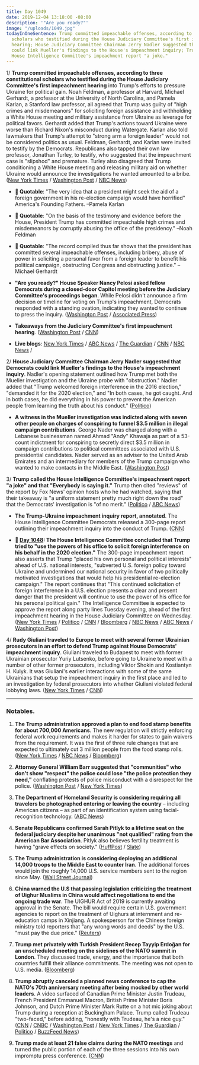 ```yaml
---
title: Day 1049
date: 2019-12-04 13:18:00 -08:00
description: '"Are you ready?"'
image: "/uploads/1049.jpg"
todayInOneSentence: Trump committed impeachable offenses, according to three constitutional
  scholars who testified during the House Judiciary Committee's first impeachment
  hearing; House Judiciary Committee Chairman Jerry Nadler suggested that Democrats
  could link Mueller's findings to the House's impeachment inquiry; Trump called the
  House Intelligence Committee's impeachment report "a joke."
---
```


1/ **Trump committed impeachable offenses, according to three constitutional scholars who testified during the House Judiciary Committee's first impeachment hearing** into Trump's efforts to pressure Ukraine for political gain. Noah Feldman, a professor at Harvard, Michael Gerhardt, a professor at the University of North Carolina, and Pamela Karlan, a Stanford law professor, all agreed that Trump was guilty of "high crimes and misdemeanors" for soliciting foreign assistance and withholding a White House meeting and military assistance from Ukraine as leverage for political favors. Gerhardt added that Trump's actions toward Ukraine were worse than Richard Nixon's misconduct during Watergate. Karlan also told lawmakers that Trump's attempt to "strong arm a foreign leader" would not be considered politics as usual. Feldman, Gerhardt, and Karlan were invited to testify by the Democrats. Republicans also tapped their own law professor, Jonathan Turley, to testify, who suggested that the impeachment case is "slipshod" and premature. Turley also disagreed that Trump conditioning a White House meeting and releasing military aid on whether Ukraine would announce the investigations he wanted amounted to a bribe. ([New York Times](https://www.nytimes.com/2019/12/04/us/politics/trump-impeachment.html) / [Washington Post](https://www.washingtonpost.com/politics/impeachment-hearings-live-updates/2019/12/04/b7cc7b4e-1682-11ea-a659-7d69641c6ff7_story.html) / [NBC News](https://www.nbcnews.com/politics/trump-impeachment-inquiry/founders-would-be-horrified-legal-scholars-testify-trump-should-be-n1095631))

* **💬 Quotable**: "The very idea that a president might seek the aid of a foreign government in his re-election campaign would have horrified" America's Founding Fathers. –Pamela Karlan

* **💬 Quotable**: "On the basis of the testimony and evidence before the House, President Trump has committed impeachable high crimes and misdemeanors by corruptly abusing the office of the presidency." –Noah Feldman

* **💬 Quotable**: "The record compiled thus far shows that the president has committed several impeachable offenses, including bribery, abuse of power in soliciting a personal favor from a foreign leader to benefit his political campaign, obstructing Congress and obstructing justice." –Michael Gerhardt

* **"Are you ready?" House Speaker Nancy Pelosi asked fellow Democrats during a closed-door Capitol meeting before the Judiciary Committee's proceedings began**. While Pelosi didn't announce a firm decision or timeline for voting on Trump's impeachment, Democrats responded with a standing ovation, indicating they wanted to continue to press the inquiry. ([Washington Post](https://www.washingtonpost.com/politics/are-you-ready-pelosi-makes-clear-to-democrats-impeachment-is-coming/2019/12/04/fd039470-16b1-11ea-9110-3b34ce1d92b1_story.html) / [Associated Press](https://apnews.com/fe334cf50d267b749874ddf1089ca6bd))

* **Takeaways from the Judiciary Committee's first impeachment hearing**. ([Washington Post](https://www.washingtonpost.com/politics/2019/12/04/early-takeaways-judiciary-committees-first-impeachment-hearing/) / [CNN](https://www.cnn.com/2019/12/04/politics/house-judiciary-committee-impeachment-hearing-moments-takeaways/index.html))

* **Live blogs**: [New York Times](https://www.nytimes.com/2019/12/04/us/politics/impeachment-hearings.html) / [ABC News](https://abcnews.go.com/Politics/trump-impeachment-case-enters-historic-phase-house-judiciary/story?id=67471278) / [The Guardian](https://www.theguardian.com/us-news/live/2019/dec/04/trump-impeachment-news-today-live-latest-updates-nato-summit-hearing-ukraine-2020) / [CNN](https://www.cnn.com/politics/live-news/impeachment-hearing-12-04-19/index.html) / [NBC News](https://www.nbcnews.com/politics/trump-impeachment-inquiry/live-blog/impeachment-hearing-live-updates-judiciary-committee-n1095001) /

2/ **House Judiciary Committee Chairman Jerry Nadler suggested that Democrats could link Mueller's findings to the House's impeachment inquiry**. Nadler's opening statement outlined how Trump met both the Mueller investigation and the Ukraine probe with "obstruction." Nadler added that "Trump welcomed foreign interference in the 2016 election," "demanded it for the 2020 election," and "In both cases, he got caught. And in both cases, he did everything in his power to prevent the American people from learning the truth about his conduct." ([Politico](https://www.politico.com/news/2019/12/04/trump-impeachment-next-phase-removal-075013))

* **A witness in the Mueller investigation was indicted along with seven other people on charges of conspiring to funnel $3.5 million in illegal campaign contributions**. George Nader was charged along with a Lebanese businessman named Ahmad "Andy" Khawaja as part of a 53-count indictment for conspiring to secretly direct $3.5 million in campaign contributions to political committees associated with U.S. presidential candidates. Nader served as an adviser to the United Arab Emirates and an intermediary for members of the Trump campaign who wanted to make contacts in the Middle East. ([Washington Post](https://www.washingtonpost.com/local/legal-issues/key-mueller-witness-major-clinton-and-trump-donor-charged-with-funneling-35-million-in-illegal-contributions-in-2016-us-elections/2019/12/03/d1cd9166-153a-11ea-9110-3b34ce1d92b1_story.html))

3/ **Trump called the House Intelligence Committee's impeachment report "a joke" and that "Everybody is saying it."** Trump then cited "reviews" of the report by Fox News' opinion hosts who he had watched, saying that their takeaway is "a uniform statement pretty much right down the road" that the Democrats' investigation is "of no merit." ([Politico](https://www.politico.com/news/2019/12/04/trump-house-intelligence-impeachment-075375) / [ABC News](https://abcnews.go.com/Politics/trump-impeachment-case-enters-historic-phase-house-judiciary/story?id=67471278))

* **The Trump-Ukraine impeachment inquiry report, annotated**. The House Intelligence Committee Democrats released a 300-page report outlining their impeachment inquiry into the conduct of Trump. ([CNN](https://www.cnn.com/interactive/2019/12/politics/trump-ukraine-impeachment-inquiry-report-annotated/))

* **📌 [Day 1048](https://whatthefuckjusthappenedtoday.com/2019/12/03/day-1048/#1-the-house-intelligence-committee-c): The House Intelligence Committee concluded that Trump tried to "use the powers of his office to solicit foreign interference on his behalf in the 2020 election."** The 300-page impeachment report also asserts that Trump "placed his own personal and political interests" ahead of U.S. national interests, "subverted U.S. foreign policy toward Ukraine and undermined our national security in favor of two politically motivated investigations that would help his presidential re-election campaign." The report continues that "This continued solicitation of foreign interference in a U.S. election presents a clear and present danger that the president will continue to use the power of his office for his personal political gain." The Intelligence Committee is expected to approve the report along party lines Tuesday evening, ahead of the first impeachment hearing in the House Judiciary Committee on Wednesday. ([New York Times](https://www.nytimes.com/2019/12/03/us/politics/impeachment-trump-intelligence-committee.html) / [Politico](https://www.politico.com/news/2019/12/03/trump-abused-power-of-presidency-dems-conclude-in-impeachment-report-074924) / [CNN](https://www.cnn.com/2019/12/03/politics/house-intelligence-committee-report/index.html) / [Bloomberg](https://www.bloomberg.com/news/articles/2019-12-03/trump-compromised-security-abused-office-house-report-says?srnd=premium) / [NBC News](https://www.nbcnews.com/politics/trump-impeachment-inquiry/democrats-impeachment-report-cites-trump-obstruction-withholding-aid-warns-grave-n1094341) / [ABC News](https://abcnews.go.com/Politics/impeachment-report-details-scheme-trump-pressure-ukraine-benefit/story?id=67467779) / [Washington Post](https://www.washingtonpost.com/politics/impeachment-hearings-live-updates/2019/12/03/50fec098-15ba-11ea-8406-df3c54b3253e_story.html))

4/ **Rudy Giuliani traveled to Europe to meet with several former Ukrainian prosecutors in an effort to defend Trump against House Democrats' impeachment inquiry**. Giuliani traveled to Budapest to meet with former Ukrainian prosecutor Yuriy Lutsenko, before going to Ukraine to meet with a number of other former prosecutors, including Viktor Shokin and Kostiantyn H. Kulyk. It was Giuliani's earlier interactions with some of the same Ukrainians  that setup the impeachment inquiry in the first place and led to an investigation by federal prosecutors into whether Giuliani violated federal lobbying laws. ([New York Times](https://www.nytimes.com/2019/12/04/us/politics/giuliani-europe-impeachment.html) / [CNN](https://www.cnn.com/2019/12/04/politics/rudy-giuliani-ukraine-visit-interviews-documentary/))

---

### Notables.

1. **The Trump administration approved a plan to end food stamp benefits for about 700,000 Americans**. The new regulation will strictly enforcing federal work requirements and makes it harder for states to gain waivers from the requirement. It was the first of three rule changes that are expected to ultimately cut 3 million people from the food stamp rolls. ([New York Times](https://www.nytimes.com/2019/12/04/us/politics/food-stamps.html) / [NBC News](https://www.nbcnews.com/news/us-news/nearly-700-000-will-lose-food-stamps-usda-work-requirement-n1095726) / [Bloomberg](https://www.bloomberg.com/news/articles/2019-12-04/trump-administration-moves-to-end-food-stamps-for-750-000))

2. **Attorney General William Barr suggested that "communities" who don't show "respect" the police could lose "the police protection they need,"** conflating protests of police misconduct with a disrespect for the police. ([Washington Post](https://www.washingtonpost.com/nation/2019/12/04/william-barr-police-protests-communities-race/) / [New York Times](https://www.nytimes.com/2019/12/04/us/politics/barr-police.html))

3. **The Department of Homeland Security is considering requiring all travelers be photographed entering or leaving the country** – including American citizens – as part of an identification system using facial-recognition technology. ([ABC News](https://abcnews.go.com/Business/wireStory/dhs-require-us-citizens-photographed-airports-67476028))

4. **Senate Republicans confirmed Sarah Pitlyk to a lifetime seat on the federal judiciary despite her unanimous "not qualified" rating from the American Bar Association**. Pitlyk also believes fertility treatment is having "grave effects on society." ([HuffPost](https://www.huffpost.com/entry/sarah-pitlyk-trump-judge-fertility-treatment_n_5de7fd1ee4b0913e6f89d850?ysd) / [Slate](https://slate.com/news-and-politics/2019/12/sarah-pitlyk-trump-judge-ivf-abortion.html))

5. **The Trump administration is considering deploying an additional 14,000 troops to the Middle East to counter Iran**. The additional forces would join the roughly 14,000 U.S. service members sent to the region since May. ([Wall Street Journal](https://www.wsj.com/articles/trump-administration-considers-14-000-more-troops-for-mideast-11575494228))

6. **China warned the U.S that passing legislation criticizing the treatment of Uighur Muslims in China would affect negotiations to end the ongoing trade war**. The UIGHUR Act of 2019 is currently awaiting approval in the Senate. The bill would require certain U.S. government agencies to report on the treatment of Uighurs at internment and re-education camps in Xinjiang. A spokesperson for the Chinese foreign ministry told reporters that "any wrong words and deeds" by the U.S. "must pay the due price." ([Reuters](https://www.reuters.com/article/us-usa-china-xinjiang-idUSKBN1Y72P6))

7. **Trump met privately with Turkish President Recep Tayyip Erdoğan for an unscheduled meeting on the sidelines of the NATO summit in London**. They discussed trade, energy, and the importance that both countries fulfill their alliance commitments. The meeting was not open to U.S. media. ([Bloomberg](https://www.bloomberg.com/news/articles/2019-12-04/trump-and-other-leaders-arriving-for-final-day-nato-update))

8. **Trump abruptly canceled a planned news conference to cap the NATO's 70th anniversary meeting after being mocked by other world leaders**. A video surfaced of Canadian Prime Minister Justin Trudeau, French President Emmanuel Macron, British Prime Minister Boris Johnson, and Dutch Prime Minister Mark Rutte on a hot mic joking about Trump during a reception at Buckingham Palace. Trump called Trudeau "two-faced," before adding, "honestly with Trudeau, he's a nice guy." ([CNN](https://www.cnn.com/2019/12/04/politics/world-leaders-joke-about-donald-trump-nato/index.html) / [CNBC](https://www.cnbc.com/2019/12/04/trump-abruptly-cancels-nato-press-conference-after-summit-turns-sour.html) / [Washington Post](https://www.washingtonpost.com/world/europe/nato-braces-for-contentious-summit-as-trump-other-leaders-gather-near-london/2019/12/04/5994d97c-0fc0-11ea-924c-b34d09bbc948_story.html) / [New York Times](https://www.nytimes.com/2019/12/04/world/europe/trump-video-nato.html) / [The Guardian](https://www.theguardian.com/us-news/2019/dec/04/footage-appears-to-show-world-leaders-joking-about-trump-at-nato-summit) / [Politico](https://www.politico.com/news/2019/12/04/trump-abruptly-cancels-nato-news-conference-after-tense-exchanges-with-world-leaders-075220) / [BuzzFeed News](https://www.buzzfeednews.com/article/juliareinstein/trudeau-macron-johnson-mock-trump-nato-princess-anne))

9. **Trump made at least 21 false claims during the NATO meetings** and turned the public portion of each of the three sessions into his own impromptu press conference. ([CNN](https://www.cnn.com/2019/12/03/politics/fact-check-trump-nato-trudeau-macron-stoltenberg/index.html))
